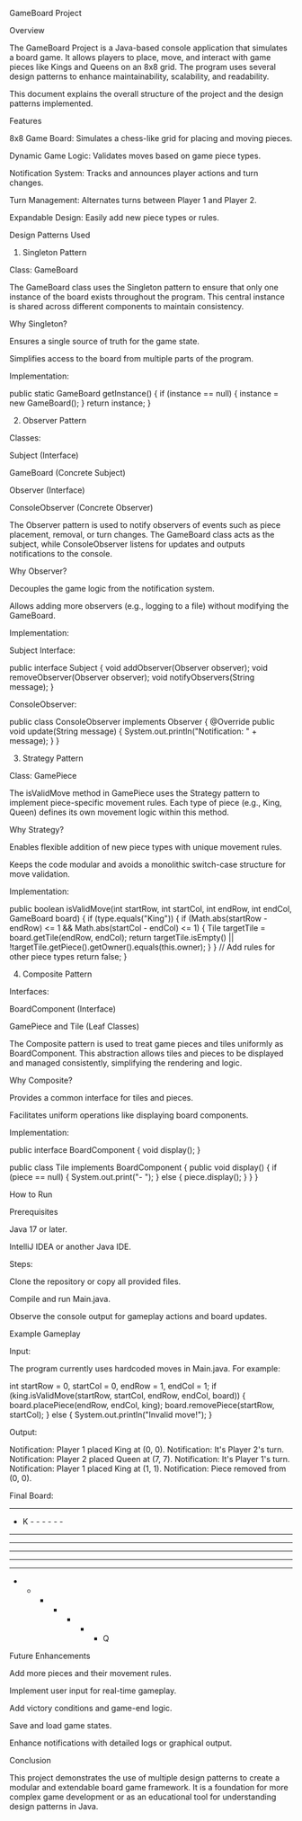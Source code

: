 GameBoard Project

Overview

The GameBoard Project is a Java-based console application that simulates a board game. It allows players to place, move, and interact with game pieces like Kings and Queens on an 8x8 grid. The program uses several design patterns to enhance maintainability, scalability, and readability.

This document explains the overall structure of the project and the design patterns implemented.

Features

8x8 Game Board: Simulates a chess-like grid for placing and moving pieces.

Dynamic Game Logic: Validates moves based on game piece types.

Notification System: Tracks and announces player actions and turn changes.

Turn Management: Alternates turns between Player 1 and Player 2.

Expandable Design: Easily add new piece types or rules.

Design Patterns Used

1. Singleton Pattern

Class: GameBoard

The GameBoard class uses the Singleton pattern to ensure that only one instance of the board exists throughout the program. This central instance is shared across different components to maintain consistency.

Why Singleton?

Ensures a single source of truth for the game state.

Simplifies access to the board from multiple parts of the program.

Implementation:

public static GameBoard getInstance() {
if (instance == null) {
instance = new GameBoard();
}
return instance;
}

2. Observer Pattern

Classes:

Subject (Interface)

GameBoard (Concrete Subject)

Observer (Interface)

ConsoleObserver (Concrete Observer)

The Observer pattern is used to notify observers of events such as piece placement, removal, or turn changes. The GameBoard class acts as the subject, while ConsoleObserver listens for updates and outputs notifications to the console.

Why Observer?

Decouples the game logic from the notification system.

Allows adding more observers (e.g., logging to a file) without modifying the GameBoard.

Implementation:

Subject Interface:

public interface Subject {
void addObserver(Observer observer);
void removeObserver(Observer observer);
void notifyObservers(String message);
}

ConsoleObserver:

public class ConsoleObserver implements Observer {
@Override
public void update(String message) {
System.out.println("Notification: " + message);
}
}

3. Strategy Pattern

Class: GamePiece

The isValidMove method in GamePiece uses the Strategy pattern to implement piece-specific movement rules. Each type of piece (e.g., King, Queen) defines its own movement logic within this method.

Why Strategy?

Enables flexible addition of new piece types with unique movement rules.

Keeps the code modular and avoids a monolithic switch-case structure for move validation.

Implementation:

public boolean isValidMove(int startRow, int startCol, int endRow, int endCol, GameBoard board) {
if (type.equals("King")) {
if (Math.abs(startRow - endRow) <= 1 && Math.abs(startCol - endCol) <= 1) {
Tile targetTile = board.getTile(endRow, endCol);
return targetTile.isEmpty() || !targetTile.getPiece().getOwner().equals(this.owner);
}
}
// Add rules for other piece types
return false;
}

4. Composite Pattern

Interfaces:

BoardComponent (Interface)

GamePiece and Tile (Leaf Classes)

The Composite pattern is used to treat game pieces and tiles uniformly as BoardComponent. This abstraction allows tiles and pieces to be displayed and managed consistently, simplifying the rendering and logic.

Why Composite?

Provides a common interface for tiles and pieces.

Facilitates uniform operations like displaying board components.

Implementation:

public interface BoardComponent {
void display();
}

public class Tile implements BoardComponent {
public void display() {
if (piece == null) {
System.out.print("- ");
} else {
piece.display();
}
}
}

How to Run

Prerequisites

Java 17 or later.

IntelliJ IDEA or another Java IDE.

Steps:

Clone the repository or copy all provided files.

Compile and run Main.java.

Observe the console output for gameplay actions and board updates.

Example Gameplay

Input:

The program currently uses hardcoded moves in Main.java. For example:

int startRow = 0, startCol = 0, endRow = 1, endCol = 1;
if (king.isValidMove(startRow, startCol, endRow, endCol, board)) {
board.placePiece(endRow, endCol, king);
board.removePiece(startRow, startCol);
} else {
System.out.println("Invalid move!");
}

Output:

Notification: Player 1 placed King at (0, 0).
Notification: It's Player 2's turn.
Notification: Player 2 placed Queen at (7, 7).
Notification: It's Player 1's turn.
Notification: Player 1 placed King at (1, 1).
Notification: Piece removed from (0, 0).

Final Board:
- - - - - - - -
- K - - - - - -
- - - - - - - -
- - - - - - - -
- - - - - - - -
- - - - - - - -
- - - - - - - -
- - - - - - - Q

Future Enhancements

Add more pieces and their movement rules.

Implement user input for real-time gameplay.

Add victory conditions and game-end logic.

Save and load game states.

Enhance notifications with detailed logs or graphical output.

Conclusion

This project demonstrates the use of multiple design patterns to create a modular and extendable board game framework. It is a foundation for more complex game development or as an educational tool for understanding design patterns in Java.

